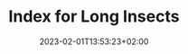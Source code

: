 ---
title: "Index for Long Insects"
date: 2023-02-01T13:53:23+02:00
draft: true
url: "/category/insects/long/"
---